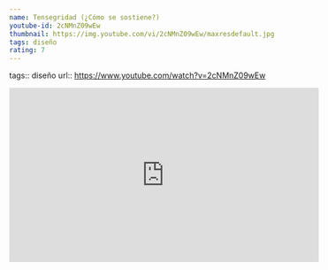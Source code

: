 ```yaml
---
name: Tensegridad (¿Cómo se sostiene?)
youtube-id: 2cNMnZ09wEw
thumbnail: https://img.youtube.com/vi/2cNMnZ09wEw/maxresdefault.jpg
tags: diseño
rating: 7
---
```

tags:: diseño
url:: https://www.youtube.com/watch?v=2cNMnZ09wEw

<iframe width='560' height='315' src='https://www.youtube.com/embed/2cNMnZ09wEw' title='YouTube video player' frameborder='0' allow='accelerometer; autoplay; clipboard-write; encrypted-media; gyroscope; picture-in-picture; web-share' allowfullscreen></iframe>


